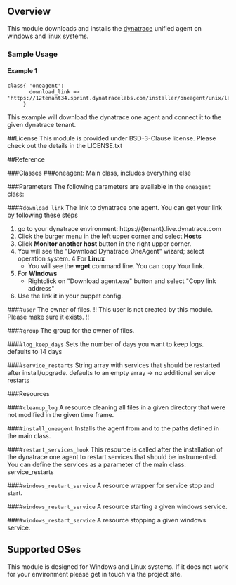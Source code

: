 ## Overview

This module downloads and installs the [dynatrace](http://www.dynatrace.com/) unified agent on windows and linux systems.

### Sample Usage

#### Example 1
```puppet
class{ 'oneagent':
       download_link => 'https://12tenant34.sprint.dynatracelabs.com/installer/oneagent/unix/latest/12token34',
     }
```
This example will download the dynatrace one agent and connect it to the given dynatrace tenant.

##License
This module is provided under BSD-3-Clause license. Please check out the details in the LICENSE.txt

##Reference

###Classes
###oneagent: 
Main class, includes everything else

###Parameters
The following parameters are available in the `oneagent` class:

####`download_link`
The link to dynatrace one agent. You can get your link by following these steps

1. go to your dynatrace environment: https://{tenant}.live.dynatrace.com
2. Click the burger menu in the left upper corner and select **Hosts**
3. Click **Monitor another host** button in the right upper corner.
3. You will see the "Download Dynatrace OneAgent" wizard; select  operation system. 
4  For **Linux** 
   -    You will see the **wget** command line. You can copy Your link.
4. For **Windows**
    - Rightclick on "Download agent.exe" button and select "Copy link address"
5. Use the link it in your puppet config.


####`user`
The owner of files. 
!! This user is not created by this module. Please make sure it exists. !!

####`group`
The group for the owner of files.

####`log_keep_days`
Sets the number of days you want to keep logs.
defaults to 14 days

####`service_restarts` 
String array with services that should be restarted after install/upgrade.
defaults to an empty array -> no additional service restarts

###Resources

####`cleanup_log`
A resource cleaning all files in a given directory that were not modified in the given time frame.

####`install_oneagent`
Installs the agent from and to the paths defined in the main class.

####`restart_services_hook`
This resource is called after the installation of the dynatrace one agent to restart services that should be instrumented.
You can define the services as a parameter of the main class: service_restarts

####`windows_restart_service`
A resource wrapper for service stop and start.

####`windows_restart_service`
A resource starting a given windows service.

####`windows_restart_service`
A resource stopping a given windows service.

## Supported OSes
This module is designed for Windows and Linux systems. 
If it does not work for your environment please get in touch via the project site.

